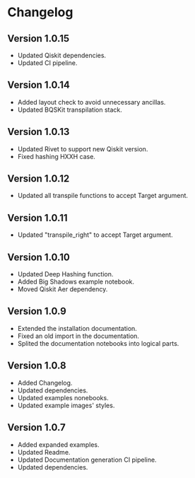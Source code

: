 # Changelog

## Version 1.0.15

* Updated Qiskit dependencies.
* Updated CI pipeline.

## Version 1.0.14

* Added layout check to avoid unnecessary ancillas.
* Updated BQSKit transpilation stack.

## Version 1.0.13

* Updated Rivet to support new Qiskit version.
* Fixed hashing HXXH case.

## Version 1.0.12

* Updated all transpile functions to accept Target argument.

## Version 1.0.11

* Updated "transpile_right" to accept Target argument.
 
## Version 1.0.10

* Updated Deep Hashing function.
* Added Big Shadows example notebook.
* Moved Qiskit Aer dependency.

## Version 1.0.9

* Extended the installation documentation.
* Fixed an old import in the documentation.
* Splited the documentation notebooks into logical parts.

## Version 1.0.8

* Added Changelog.
* Updated dependencies.
* Updated examples nonebooks.
* Updated example images' styles.

## Version 1.0.7

* Added expanded examples.
* Updated Readme.
* Updated Documentation generation CI pipeline.
* Updated dependencies.
